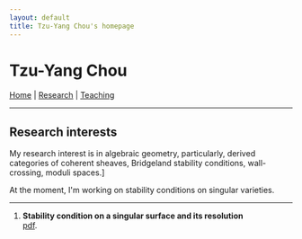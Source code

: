```yaml
---
layout: default
title: Tzu-Yang Chou's homepage
---
```


# Tzu-Yang Chou

[Home](index.md) | [Research](research.md) | [Teaching](teaching.md)

---


## Research interests

My research interest is in algebraic geometry, particularly, derived categories of coherent sheaves, Bridgeland stability conditions, wall-crossing, moduli spaces.]

At the moment, I'm working on stability conditions on singular varieties.

---


1. **Stability condition on a singular surface and its resolution**   
   [pdf](assets/papers/Stability_condition_on_a_singular_surface_and_its_resolution.pdf).

